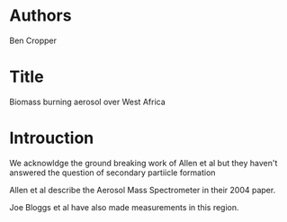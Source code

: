 # Authors
Ben Cropper

# Title
Biomass burning aerosol over West Africa

# Introuction
We acknowldge the ground breaking work of Allen et al but they haven't answered the question of secondary partiicle formation

Allen et al describe the Aerosol Mass Spectrometer in their 2004 paper.

Joe Bloggs et al have also made measurements in this region.
